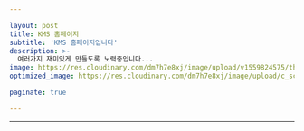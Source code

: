 ```yaml
---

layout: post
title: KMS 홈페이지
subtitle: 'KMS 홈페이지입니다'
description: >-
  여러가지 재미있게 만들도록 노력중입니다... 
image: https://res.cloudinary.com/dm7h7e8xj/image/upload/v1559824575/theme14_gi2ypv.jpg
optimized_image: https://res.cloudinary.com/dm7h7e8xj/image/upload/c_scale,w_380/v1559824575/theme14_gi2ypv.jpg

paginate: true

---
```




---


